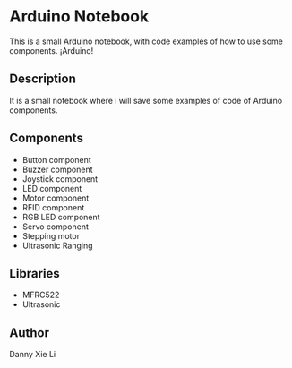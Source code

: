 # Arduino Notebook
This is a small Arduino notebook, with code examples of how to use some components. ¡Arduino!

## Description
It is a small notebook where i will save some examples of code of Arduino components.

## Components
- Button component
- Buzzer component
- Joystick component
- LED component
- Motor component
- RFID component
- RGB LED component
- Servo component
- Stepping motor
- Ultrasonic Ranging

## Libraries
- MFRC522
- Ultrasonic

## Author
Danny Xie Li
